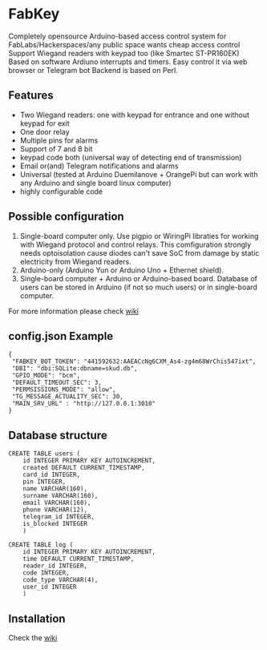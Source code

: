 # FabKey

Completely opensource Arduino-based access control system for FabLabs/Hackerspaces/any public space wants
cheap access control
Support Wiegand readers with keypad too (like Smartec ST-PR160EK)
Based on software Ardiuno interrupts and timers.
Easy control it via web browser or Telegram bot
Backend is based on Perl.

## Features

* Two Wiegand readers: one with keypad for entrance and one without keypad for exit
* One door relay
* Multiple pins for alarms
* Support of 7 and 8 bit
* keypad code both (universal way of detecting end of transmission)
* Email or(and) Telegram notifications and alarms
* Universal (tested at Arduino Duemilanove + OrangePi but can work with any Arduino and single board linux computer)
* highly configurable code

## Possible configuration  

1. Single-board computer only. Use pigpio or WiringPi libraties for working with Wiegand protocol and control relays. This comfiguration strongly needs optoisolation cause diodes can't save SoC from damage by static electricity from Wiegand readers.
2. Arduino-only (Arduino Yun or Arduino Uno + Ethernet shield).
3. Single-board computer + Arduino or Arduino-based board. Database of users can be stored in Arduino (if not so much users) or in single-board computer.

For more information please check [wiki](https://github.com/FabLab61/FabKey/wiki)

## config.json Example

```
{
 "FABKEY_BOT_TOKEN": "441592632:AAEACcNg6CXM_As4-zg4m68WrChis547ixt",
 "DBI": "dbi:SQLite:dbname=skud.db",
 "GPIO_MODE": "bcm",
 "DEFAULT_TIMEOUT_SEC": 3,
 "PERMSISSIONS_MODE": "allow",
 "TG_MESSAGE_ACTUALITY_SEC": 30,
 "MAIN_SRV_URL" : "http://127.0.0.1:3010"
}
```



## Database structure

```
CREATE TABLE users (
    id INTEGER PRIMARY KEY AUTOINCREMENT,
    created DEFAULT CURRENT_TIMESTAMP,
    card_id INTEGER,
    pin INTEGER,
    name VARCHAR(160),
    surname VARCHAR(160),
    email VARCHAR(160),
    phone VARCHAR(12),
    telegram_id INTEGER,
    is_blocked INTEGER
    )

CREATE TABLE log (
	id INTEGER PRIMARY KEY AUTOINCREMENT,
	time DEFAULT CURRENT_TIMESTAMP,
    reader_id INTEGER,
    code INTEGER,
    code_type VARCHAR(4),
    user_id INTEGER
    )
```

## Installation

Check the [wiki](https://github.com/FabLab61/FabKey/wiki)
